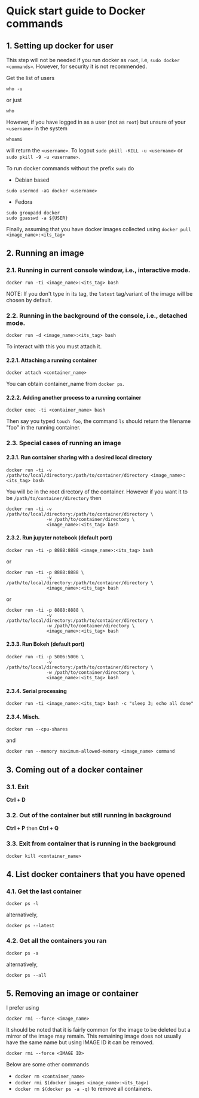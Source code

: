 # Quick start guide to  Docker commands
## 1. Setting up docker for user
This step will not be needed if you run docker as `root`, i.e, `sudo docker <commands>`. However, for security it is not recommended.

Get the list of users
```
who -u
```
or just
```
who
```
However, if you have logged in as a user (not as `root`) but unsure of your `<username>` in the system
```
whoami
```
will return the `<username>`. To logout `sudo pkill -KILL -u <username>` or `sudo pkill -9 -u <username>`.

To run docker commands without the prefix `sudo` do

- Debian based
```
sudo usermod -aG docker <username>
```
- Fedora
```
sudo groupadd docker
sudo gpasswd -a ${USER}
```

Finally, assuming that you have docker images collected using `docker pull <image_name>:<its_tag>`

## 2. Running an image
### 2.1. Running in current console window, i.e., interactive mode.
```
docker run -ti <image_name>:<its_tag> bash
```
NOTE: If you don't type in its tag, the `latest` tag/variant of the image will be chosen by default.

### 2.2. Running in the background of the console, i.e., detached mode.
```
docker run -d <image_name>:<its_tag> bash
```
To interact with this you must attach it.

#### 2.2.1. Attaching a running container
```
docker attach <container_name>
```
You can obtain container_name from `docker ps`.

#### 2.2.2. Adding another process to a running container
```
docker exec -ti <container_name> bash
```
Then say you typed `touch foo`, the command `ls` should return the filename "foo" in the running container.

### 2.3. Special cases of running an image
#### 2.3.1. Run container sharing with a desired local directory
```
docker run -ti -v /path/to/local/directory:/path/to/container/directory <image_name>:<its_tag> bash
```
You will be in the root directory of the container. However if you want it to be `/path/to/container/directory` then
```
docker run -ti -v /path/to/local/directory:/path/to/container/directory \
               -w /path/to/container/directory \
               <image_name>:<its_tag> bash
```

#### 2.3.2. Run jupyter notebook (default port)
```
docker run -ti -p 8888:8888 <image_name>:<its_tag> bash
```
or
```
docker run -ti -p 8888:8888 \
               -v /path/to/local/directory:/path/to/container/directory \
               <image_name>:<its_tag> bash
```
or
```
docker run -ti -p 8888:8888 \
               -v /path/to/local/directory:/path/to/container/directory \
               -w /path/to/container/directory \
               <image_name>:<its_tag> bash
```

#### 2.3.3. Run Bokeh (default port)
```
docker run -ti -p 5006:5006 \
               -v /path/to/local/directory:/path/to/container/directory \
               -w /path/to/container/directory \
               <image_name>:<its_tag> bash
```

#### 2.3.4. Serial processing
```
docker run -ti <image_name>:<its_tag> bash -c "sleep 3; echo all done"
```

#### 2.3.4. Misch.
```
docker run --cpu-shares
```
and
```
docker run --memory maximum-allowed-memory <image_name> command
```

## 3. Coming out of a docker container
### 3.1. Exit
**Ctrl + D**
### 3.2. Out of the container but still running in background
**Ctrl + P** then **Ctrl + Q**
### 3.3. Exit from container that is running in the background
```
docker kill <container_name>
```

## 4. List docker containers that you have opened
### 4.1. Get the last container
```
docker ps -l
```
alternatively,
```
docker ps --latest
```
### 4.2. Get all the containers you ran
```
docker ps -a
```
alternatively,
 ```
 docker ps --all
 ```
 
 ## 5. Removing an image or container
 I prefer using
 ```
 docker rmi --force <image_name>
 ```
 It should be noted that it is fairly common for the image to be deleted but a mirror of the image may remain. This remaining image does not usually have the same name but using IMAGE ID it can be removed.
 ```
 docker rmi --force <IMAGE ID>
 ```
 Below are some other commands
 - `docker rm <container_name>`
 - `docker rmi $(docker images <image_name>:<its_tag>)`
 - `docker rm $(docker ps -a -q)` to remove all containers.


